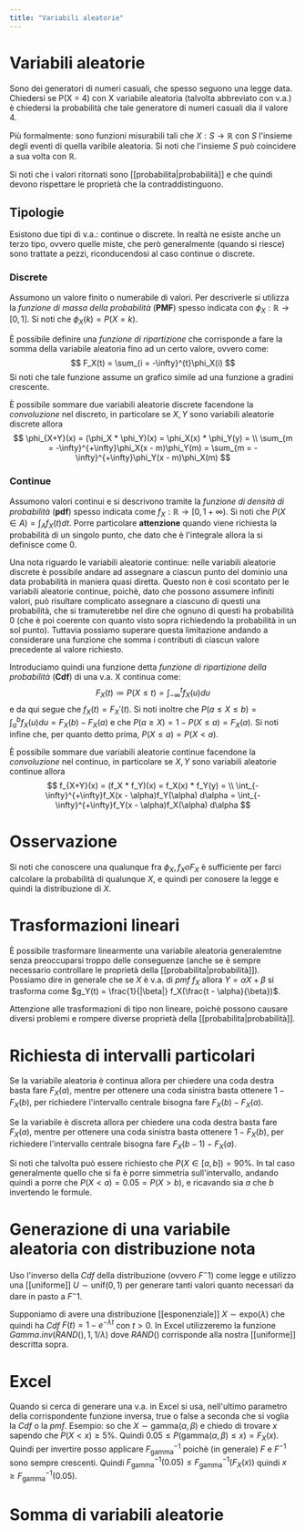 ```yaml
---
title: "Variabili aleatorie"
---
```

# Variabili aleatorie
Sono dei generatori di numeri casuali, che spesso seguono una legge data. Chiedersi se P(X = 4) con X variabile aleatoria (talvolta abbreviato con v.a.) è chiedersi la probabilità che tale generatore di numeri casuali dia il valore 4.

Più formalmente: sono funzioni misurabili tali che $X: S \to \mathbb{R}$ con $S$ l'insieme degli eventi di quella varibile aleatoria. Si noti che l'insieme $S$ può coincidere a sua volta con $\mathbb{R}$.

Si noti che i valori ritornati sono [[probabilita|probabilità]] e che quindi devono rispettare le proprietà che la contraddistinguono.

## Tipologie
Esistono due tipi di v.a.: continue o discrete. In realtà ne esiste anche un terzo tipo, ovvero quelle miste, che però generalmente (quando si riesce) sono trattate a pezzi, riconducendosi al caso continue o discrete.

### Discrete
Assumono un valore finito o numerabile di valori. Per descriverle si utilizza la *funzione di massa della probabilità* (**PMF**) spesso indicata con $\phi_X: \mathbb{R} \to [0, 1]$. Si noti che $\phi_X(k) = P(X = k)$.

È possibile definire una *funzione di ripartizione* che corrisponde a fare la somma della variabile aleatoria fino ad un certo valore, ovvero come:
$$
    F_X(t) = \sum_{i = -\infty}^{t}\phi_X(i)
$$
Si noti che tale funzione assume un grafico simile ad una funzione a gradini crescente.

È possibile sommare due variabili aleatorie discrete facendone la *convoluzione* nel discreto, in particolare se $X, Y$ sono variabili aleatorie discrete allora
$$
\phi_{X+Y}(x) = (\phi_X * \phi_Y)(x) = \phi_X(x) * \phi_Y(y) = \\ \sum_{m = -\infty}^{+\infty}\phi_X(x - m)\phi_Y(m) = \sum_{m = -\infty}^{+\infty}\phi_Y(x - m)\phi_X(m)
$$

### Continue
Assumono valori continui e si descrivono tramite la *funzione di densità di probabilità* (**pdf**) spesso indicata come $f_X: \mathbb{R} \to [0, 1+\infty)$. Si noti che $P(X \in A) = \int_A f_X(t) dt$. Porre particolare **attenzione** quando viene richiesta la probabilità di un singolo punto, che dato che è l'integrale allora la si definisce come $0$.

Una nota riguardo le variabili aleatorie continue: nelle variabili aleatorie discrete è possibile andare ad assegnare a ciascun punto del dominio una data probabilità in maniera quasi diretta. Questo non è così scontato per le variabili aleatorie continue, poichè, dato che possono assumere infiniti valori, può risultare complicato assegnare a ciascuno di questi una probabilità, che si tramuterebbe nel dire che ognuno di questi ha probabilità $0$ (che è poi coerente con quanto visto sopra richiedendo la probabilità in un sol punto). Tuttavia possiamo superare questa limitazione andando a considerare una funzione che somma i contributi di ciascun valore precedente al valore richiesto.

Introduciamo quindi una funzione detta *funzione di ripartizione della probabilità* (**Cdf**) di una v.a. X continua come:
$$
    F_X(t) \coloneqq P(X \le t) = \int_{-\infty}^t f_X(u) du
$$
e da qui segue che $f_X(t) = F_X'(t)$.
Si noti inoltre che $P(a \le X \le b) = \int_a^b f_X(u) du = F_X(b) - F_X(a)$ e che $P(a \ge X) = 1 - P(X \le a) = F_X(a)$.
Si noti infine che, per quanto detto prima, $P(X \le a) = P(X < a)$.

È possibile sommare due variabili aleatorie continue facendone la *convoluzione* nel continuo, in particolare se $X, Y$ sono variabili aleatorie continue allora
$$
f_{X+Y}(x) = (f_X * f_Y)(x) = f_X(x) * f_Y(y) = \\ \int_{-\infty}^{+\infty}f_X(x - \alpha)f_Y(\alpha) d\alpha = \int_{-\infty}^{+\infty}f_Y(x - \alpha)f_X(\alpha) d\alpha
$$

# Osservazione
Si noti che conoscere una qualunque fra $\phi_X, f_X o F_X$ è sufficiente per farci calcolare la probabilità di qualunque $X$, e quindi per conosere la legge e quindi la distribuzione di $X$.

# Trasformazioni lineari
È possibile trasformare linearmente una variabile aleatoria generalemtne senza preoccuparsi troppo delle conseguenze (anche se è sempre necessario controllare le proprietà della [[probabilita|probabilità]]). Possiamo dire in generale che se $X$ è v.a. di *pmf* $f_X$ allora $Y = \alpha X + \beta$ si trasforma come $g_Y(t) = \frac{1}{|\beta|} f_X(\frac{t - \alpha}{\beta})$.

Attenzione alle trasformazioni di tipo non lineare, poichè possono causare diversi problemi e rompere diverse proprietà della [[probabilita|probabilità]].

# Richiesta di intervalli particolari
Se la variabile aleatoria è continua allora per chiedere una coda destra basta fare $F_X(a)$, mentre per ottenere una coda sinistra basta ottenere $1 - F_X(b)$, per richiedere l'intervallo centrale bisogna fare $F_X(b) - F_X(a)$.

Se la variabile è discreta allora per chiedere una coda destra basta fare $F_X(a)$, mentre per ottenere una coda sinistra basta ottenere $1 - F_X(b)$, per richiedere l'intervallo centrale bisogna fare $F_X(b - 1) - F_X(a)$.

Si noti che talvolta può essere richiesto che $P(X \in [a, b]) = 90\%$. In tal caso generalmente quello che si fa è porre simmetria sull'intervallo, andando quindi a porre che $P(X < a) = 0.05 = P(X > b)$, e ricavando sia $a$ che $b$ invertendo le formule.

# Generazione di una variabile aleatoria con distribuzione nota
Uso l'inverso della *Cdf* della distribuzione (ovvero $F^-1$) come legge e utilizzo una [[uniforme]] $U \sim \mathrm{unif}(0, 1)$ per generare tanti valori quanto necessari da dare in pasto a $F^-1$.

Supponiamo di avere una distribuzione [[esponenziale]] $X \sim \mathrm{expo}(\lambda)$ che quindi ha *Cdf* $F(t) = 1 - e^{-\lambda t}$ con $t > 0$. In Excel utilizzeremo la funzione $Gamma.inv(RAND(), 1, 1/\lambda)$ dove $RAND()$ corrisponde alla nostra [[uniforme]] descritta sopra.

# Excel
Quando si cerca di generare una v.a. in Excel si usa, nell'ultimo parametro della corrispondente funzione inversa, true o false a seconda che si voglia la *Cdf* o la *pmf*.
Esempio: so che $X \sim \mathrm{gamma}(\alpha, \beta)$ e chiedo di trovare $x$ sapendo che $P(X < x) \ge 5\%$. Quindi $0.05 \le P(\mathrm{gamma}(\alpha, \beta) \le x) = F_X(x)$. Quindi per invertire posso applicare $F^{-1}_\mathrm{gamma}$ poichè (in generale) $F$ e $F^{-1}$ sono sempre crescenti. Quindi $F^{-1}_\mathrm{gamma}(0.05) \le F^{-1}_\mathrm{gamma}(F_X(x))$ quindi $x \ge F^{-1}_\mathrm{gamma}(0.05)$.

# Somma di variabili aleatorie
